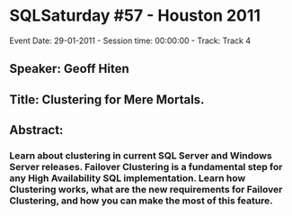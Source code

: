 # SQLSaturday #57 - Houston 2011
Event Date: 29-01-2011 - Session time: 00:00:00 - Track: Track 4
## Speaker: Geoff Hiten
## Title: Clustering for Mere Mortals.
## Abstract:
### Learn about clustering in current SQL Server and Windows Server releases. Failover Clustering is a fundamental step for any High Availability SQL implementation.  Learn how Clustering works, what are the new requirements for Failover Clustering, and how you can make the most of this feature.
